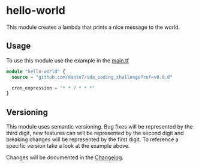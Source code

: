 # hello-world

This module creates a lambda that prints a nice message to the world.

## Usage

To use this module use the example in the [main.tf](../../main.tf)

```terraform
module "hello-world" {
  source = "github.com/danto7/sda_coding_challenge?ref=v0.0.0"

  cron_expression = "* * ? * * *"
}
```

## Versioning

This module uses semantic versioning.
Bug fixes will be represented by the third digit,
new features can will be represented by the second digit
and breaking changes will be represented by the first digit.
To reference a specific version take a look at the example above.


Changes will be documented in the [Changelog](changelog.md).

